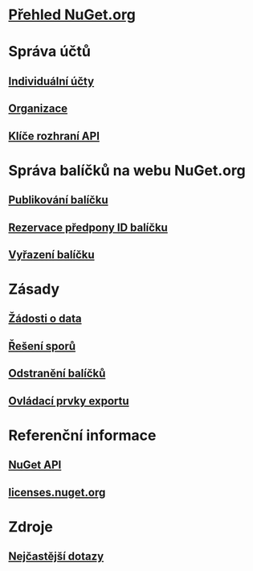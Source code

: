 # [Přehled NuGet.org](overview-nuget-org.md)
# Správa účtů
## [Individuální účty](individual-accounts.md)
## [Organizace](organizations-on-nuget-org.md)
## [Klíče rozhraní API](scoped-api-keys.md)
# Správa balíčků na webu NuGet.org
## [Publikování balíčku](publish-a-package.md)
## [Rezervace předpony ID balíčku](id-prefix-reservation.md)
## [Vyřazení balíčku](deprecate-packages.md)
# Zásady
## [Žádosti o data](policies/Data-requests.md)
## [Řešení sporů](policies/dispute-resolution.md)
## [Odstranění balíčků](policies/deleting-packages.md)
## [Ovládací prvky exportu](policies/export-control.md)
# Referenční informace
## [NuGet API](../api/overview.md)
## [licenses.nuget.org](licenses.nuget.org.md)
# Zdroje
## [Nejčastější dotazy](nuget-org-faq.md)
